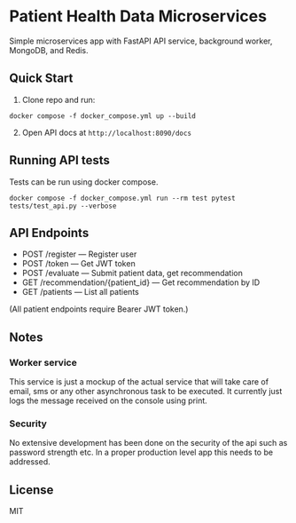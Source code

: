 # Patient Health Data Microservices

Simple microservices app with FastAPI API service, background worker, MongoDB, and Redis.

## Quick Start

1. Clone repo and run:
```
docker compose -f docker_compose.yml up --build
```


2. Open API docs at `http://localhost:8090/docs`

## Running API tests 

Tests can be run using docker compose. 

```
docker compose -f docker_compose.yml run --rm test pytest tests/test_api.py --verbose
```

## API Endpoints

- POST /register — Register user  
- POST /token — Get JWT token  
- POST /evaluate — Submit patient data, get recommendation  
- GET /recommendation/{patient_id} — Get recommendation by ID  
- GET /patients — List all patients

(All patient endpoints require Bearer JWT token.)

## Notes 

### Worker service
This service is just a mockup of the actual service that will take care of 
email, sms or any other asynchronous task to be executed. It currently just 
logs the message received on the console using print. 

### Security 
No extensive development has been done on the security of the api such as password 
strength etc. In a proper production level app this needs to be addressed. 

## License

MIT
